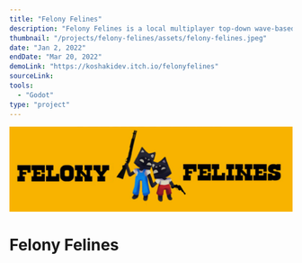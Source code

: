 ```yaml
---
title: "Felony Felines"
description: "Felony Felines is a local multiplayer top-down wave-based survival shooter in which 2 players fight an endless army of robots in the spirit of Box Head: 2-Play"
thumbnail: "/projects/felony-felines/assets/felony-felines.jpeg"
date: "Jan 2, 2022"
endDate: "Mar 20, 2022"
demoLink: "https://koshakidev.itch.io/felonyfelines"
sourceLink:
tools:
  - "Godot"
type: "project"
---
```


![thumbnail](./assets/felony-felines.jpeg)

# Felony Felines
